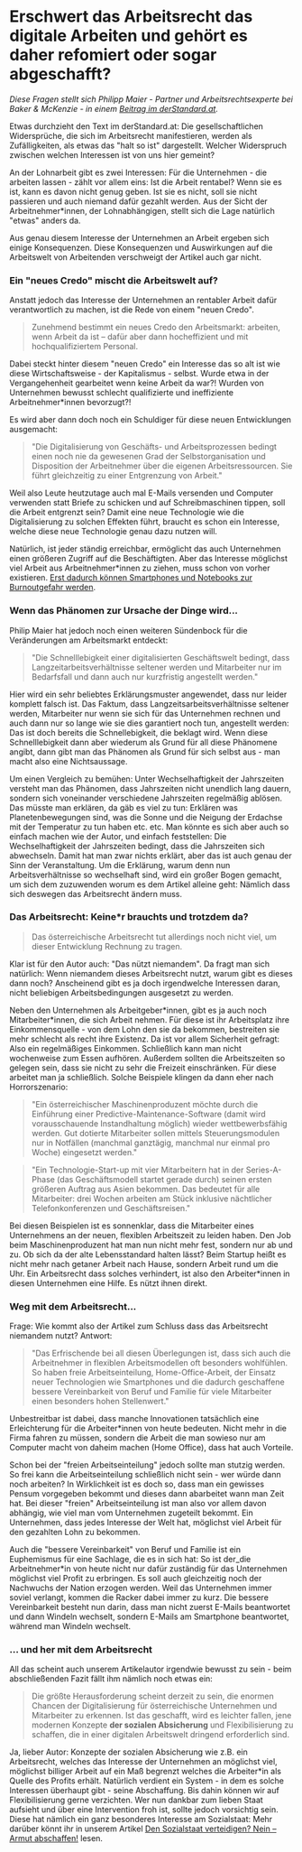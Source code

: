 # Erschwert das Arbeitsrecht das digitale Arbeiten und gehört es daher refomiert oder sogar abgeschafft?
  
*Diese Fragen stellt sich Philipp Maier - Partner und Arbeitsrechtsexperte bei Baker & McKenzie - in einem [Beitrag im derStandard.at](http://mobil.derstandard.at/2000044206137/Wenn-das-Arbeitsrecht-digitales-Arbeiten-erschwert?ref=rss).*

Etwas durchzieht den Text im derStandard.at: Die gesellschaftlichen Widersprüche, die sich im Arbeitsrecht manifestieren, werden als Zufälligkeiten, als etwas das "halt so ist" dargestellt. Welcher Widerspruch zwischen welchen Interessen ist von uns hier gemeint? 

An der Lohnarbeit gibt es zwei Interessen: Für die Unternehmen - die arbeiten lassen - zählt vor allem eins: Ist die Arbeit rentabel? Wenn sie es ist, kann es davon nicht genug geben. Ist sie es nicht, soll sie nicht passieren und auch niemand dafür gezahlt werden. Aus der Sicht der Arbeitnehmer*innen, der Lohnabhängigen, stellt sich die Lage natürlich "etwas" anders da.

Aus genau diesem Interesse der Unternehmen an Arbeit ergeben sich einige Konsequenzen. Diese Konsequenzen und Auswirkungen auf die Arbeitswelt von Arbeitenden verschweigt der Artikel auch gar nicht. 

### Ein "neues Credo" mischt die Arbeitswelt auf?

Anstatt jedoch das Interesse der Unternehmen an rentabler Arbeit dafür verantwortlich zu machen, ist die Rede von einem "neuen Credo". 

> Zunehmend bestimmt ein neues Credo den Arbeitsmarkt: arbeiten, wenn Arbeit da ist – dafür aber dann hocheffizient und mit hochqualifiziertem Personal.

Dabei steckt hinter diesem "neuen Credo" ein Interesse das so alt ist wie diese Wirtschaftsweise - der Kapitalismus - selbst. Wurde etwa in der Vergangehenheit gearbeitet wenn keine Arbeit da war?! Wurden von Unternehmen bewusst schlecht qualifizierte und ineffiziente Arbeitnehmer\*innen bevorzugt?!

Es wird aber dann doch noch ein Schuldiger für diese neuen Entwicklungen ausgemacht:
> "Die Digitalisierung von Geschäfts- und Arbeitsprozessen bedingt einen noch nie da gewesenen Grad der Selbstorganisation und Disposition der Arbeitnehmer über die eigenen Arbeitsressourcen. Sie führt gleichzeitig zu einer Entgrenzung von Arbeit."

Weil also Leute heutzutage auch mal E-Mails versenden und Computer verwenden statt Briefe zu schicken und auf Schreibmaschinen tippen, soll die Arbeit entgrenzt sein? Damit eine neue Technologie wie die Digitalisierung zu solchen Effekten führt, braucht es schon ein Interesse, welche diese neue Technologie genau dazu nutzen will.

Natürlich, ist jeder ständig erreichbar, ermöglicht das auch Unternehmen einen größeren Zugriff auf die Beschäftigten. Aber das Interesse möglichst viel Arbeit aus Arbeitnehmer\*innen zu ziehen, muss schon von vorher existieren. [Erst dadurch können Smartphones und Notebooks zur Burnoutgefahr werden](http://www.heise.de/newsticker/meldung/Digitalisierung-belastet-Familienleben-und-Gesundheit-3332752.html?wt_mc=rss.ho.beitrag.atom).

### Wenn das Phänomen zur Ursache der Dinge wird...

Philip Maier hat jedoch noch einen weiteren Sündenbock für die Veränderungen am Arbeitsmarkt entdeckt:

>"Die Schnelllebigkeit einer digitalisierten Geschäftswelt bedingt, dass Langzeitarbeitsverhältnisse seltener werden und Mitarbeiter nur im Bedarfsfall und dann auch nur kurzfristig angestellt werden."

Hier wird ein sehr beliebtes Erklärungsmuster angewendet, dass nur leider komplett falsch ist. Das Faktum, dass Langzeitsarbeitsverhältnisse seltener werden, Mitarbeiter nur wenn sie sich für das Unternehmen rechnen und auch dann nur so lange wie sie dies garantiert noch tun, angestellt werden: Das ist doch bereits die Schnellebigkeit, die beklagt wird. Wenn diese Schnelllebigkeit dann aber wiederum als Grund für all diese Phänomene angibt, dann gibt man das Phänomen als Grund für sich selbst aus - man macht also eine Nichtsaussage.

Um einen Vergleich zu bemühen: Unter Wechselhaftigkeit der Jahrszeiten versteht man das Phänomen, dass Jahrszeiten nicht unendlich lang dauern, sondern sich voneinander verschiedene Jahrszeiten regelmäßig ablösen. Das müsste man erklären, da gäb es viel zu tun: Erklären was Planetenbewegungen sind, was die Sonne und die Neigung der Erdachse mit der Temperatur zu tun haben etc. etc. Man könnte es sich aber auch so einfach machen wie der Autor, und einfach feststellen: Die Wechselhaftigkeit der Jahrszeiten bedingt, dass die Jahrszeiten sich abwechseln. Damit hat man zwar nichts erklärt, aber das ist auch genau der Sinn der Veranstaltung. Um die Erklärung, warum denn nun Arbeitsverhältnisse so wechselhaft sind, wird ein großer Bogen gemacht, um sich dem zuzuwenden worum es dem Artikel alleine geht: Nämlich dass sich deswegen das Arbeitsrecht ändern muss.

### Das Arbeitsrecht: Keine\*r brauchts und trotzdem da?

> Das österreichische Arbeitsrecht tut allerdings noch nicht viel, um dieser Entwicklung Rechnung zu tragen.

Klar ist für den Autor auch: "Das nützt niemandem". Da fragt man sich natürlich: Wenn niemandem dieses Arbeitsrecht nutzt, warum gibt es dieses dann noch? Anscheinend gibt es ja doch irgendwelche Interessen daran, nicht beliebigen Arbeitsbedingungen ausgesetzt zu werden. 

Neben den Unternehmen als Arbeitgeber\*innen, gibt es ja auch noch Mitarbeiter\*innen, die sich Arbeit nehmen. Für diese ist ihr Arbeitsplatz ihre Einkommensquelle - von dem Lohn den sie da bekommen, bestreiten sie mehr schlecht als recht ihre Existenz. Da ist vor allem Sicherheit gefragt: Also ein regelmäßiges Einkommen. Schließlich kann man nicht wochenweise zum Essen aufhören. Außerdem sollten die Arbeitszeiten so gelegen sein, dass sie nicht zu sehr die Freizeit einschränken. Für diese arbeitet man ja schließlich. Solche Beispiele klingen da dann eher nach Horrorszenario:

>"Ein österreichischer Maschinenproduzent möchte durch die Einführung einer Predictive-Maintenance-Software (damit wird vorausschauende Instandhaltung möglich) wieder wettbewerbsfähig werden. Gut dotierte Mitarbeiter sollen mittels Steuerungsmodulen nur in Notfällen (manchmal ganztägig, manchmal nur einmal pro Woche) eingesetzt werden."

>"Ein Technologie-Start-up mit vier Mitarbeitern hat in der Series-A-Phase (das Geschäftsmodell startet gerade durch) seinen ersten größeren Auftrag aus Asien bekommen. Das bedeutet für alle Mitarbeiter: drei Wochen arbeiten am Stück inklusive nächtlicher Telefonkonferenzen und Geschäftsreisen."

Bei diesen Beispielen ist es sonnenklar, dass die Mitarbeiter eines Unternehmens an der neuen, flexiblen Arbeitszeit zu leiden haben. Den Job beim Maschinenproduzent hat man nun nicht mehr fest, sondern nur ab und zu. Ob sich da der alte Lebensstandard halten lässt? Beim Startup heißt es nicht mehr nach getaner Arbeit nach Hause, sondern Arbeit rund um die Uhr. Ein Arbeitsrecht dass solches verhindert, ist also den Arbeiter\*innen in diesen Unternehmen eine Hilfe. Es nützt ihnen direkt. 

### Weg mit dem Arbeitsrecht...

Frage: Wie kommt also der Artikel zum Schluss dass das Arbeitsrecht niemandem nutzt? Antwort:

>"Das Erfrischende bei all diesen Überlegungen ist, dass sich auch die Arbeitnehmer in flexiblen Arbeitsmodellen oft besonders wohlfühlen. So haben freie Arbeitseinteilung, Home-Office-Arbeit, der Einsatz neuer Technologien wie Smartphones und die dadurch geschaffene bessere Vereinbarkeit von Beruf und Familie für viele Mitarbeiter einen besonders hohen Stellenwert."

Unbestreitbar ist dabei, dass manche Innovationen tatsächlich eine Erleichterung für die Arbeiter\*innen von heute bedeuten. Nicht mehr in die Firma fahren zu müssen, sondern die Arbeit die man sowieso nur am Computer macht von daheim machen (Home Office), dass hat auch Vorteile. 

Schon bei der "freien Arbeitseinteilung" jedoch sollte man stutzig werden. So frei kann die Arbeitseinteilung schließlich nicht sein - wer würde dann noch arbeiten? In Wirklichkeit ist es doch so, dass man ein gewisses Pensum vorgegeben bekommt und dieses dann abarbeitet wann man Zeit hat. Bei dieser "freien" Arbeitseinteilung ist man also vor allem davon abhängig, wie viel man vom Unternehmen zugeteilt bekommt. Ein Unternehmen, dass jedes Interesse der Welt hat, möglichst viel Arbeit für den gezahlten Lohn zu bekommen.

Auch die "bessere Vereinbarkeit" von Beruf und Familie ist ein Euphemismus für eine Sachlage, die es in sich hat: So ist der_die Arbeitnehmer\*in von heute nicht nur dafür zuständig für das Unternehmen möglichst viel Profit zu erbringen. Es soll auch  gleichzeitig noch der Nachwuchs der Nation erzogen werden. Weil das Unternehmen immer soviel verlangt, kommen die Racker dabei immer zu kurz. Die bessere Vereinbarkeit besteht nun darin, dass man nicht zuerst E-Mails beantwortet und dann Windeln wechselt, sondern E-Mails am Smartphone beantwortet, während man Windeln wechselt.

### ... und her mit dem Arbeitsrecht

All das scheint auch unserem Artikelautor irgendwie bewusst zu sein - beim abschließenden Fazit fällt ihm nämlich noch etwas ein:

>Die größte Herausforderung scheint derzeit zu sein, die enormen Chancen der Digitalisierung für österreichische Unternehmen und Mitarbeiter zu erkennen. Ist das geschafft, wird es leichter fallen, jene modernen Konzepte **der sozialen Absicherung** und Flexibilisierung zu schaffen, die in einer digitalen Arbeitswelt dringend erforderlich sind. 

Ja, lieber Autor: Konzepte der sozialen Absicherung wie z.B. ein Arbeitsrecht, welches das Interesse der Unternehmen an möglichst viel, möglichst billiger Arbeit auf ein Maß begrenzt welches die Arbeiter\*in als Quelle des Profits erhält. Natürlich verdient ein System - in dem es solche Interessen überhaupt gibt - seine Abschaffung. Bis dahin können wir auf Flexibilisierung gerne verzichten. Wer nun dankbar zum lieben Staat aufsieht und über eine Intervention froh ist, sollte jedoch vorsichtig sein. Diese hat nämlich ein ganz besonderes Interesse am Sozialstaat: Mehr darüber könnt ihr in unserem Artikel [Den Sozialstaat verteidigen? Nein – Armut abschaffen!](https://geskrit.wordpress.com/texte/den-sozialstaat-verteidigen-nein-armut-abschaffen) lesen.